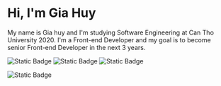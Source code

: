 # Hi, I'm Gia Huy
 My name is Gia huy and I'm studying Software Engineering at Can Tho University 2020. I'm a Front-end Developer and my goal is to become senior Front-end Developer in the next 3 years.

![Static Badge](https://img.shields.io/badge/React-61dbfb?style=flat&logo=react&labelColor=black)
![Static Badge](https://img.shields.io/badge/Typescript-61dbfb?style=flat&logo=typescript&labelColor=black)
![Static Badge](https://img.shields.io/badge/Javascript-yellow?style=flat&logo=javascript&labelColor=black)

![Static Badge](https://img.shields.io/badge/Linkedln-blue?style=flat-square&logo=linkedin&labelColor=black&link=https%3A%2F%2Fwww.linkedin.com%2Fin%2Fgia-huy-487b06295%2F)


